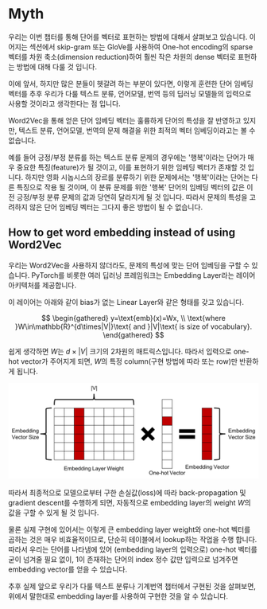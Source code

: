 # Myth

우리는 이번 챕터를 통해 단어를 벡터로 표현하는 방법에 대해서 살펴보고 있습니다. 이어지는 섹션에서 skip-gram 또는 GloVe를 사용하여 One-hot encoding의 sparse 벡터를 차원 축소(dimension reduction)하여 훨씬 작은 차원의 dense 벡터로 표현하는 방법에 대해 다룰 것 입니다. 

이에 앞서, 하지만 많은 분들이 헷갈려 하는 부분이 있다면, 이렇게 훈련한 단어 임베딩 벡터를 추후 우리가 다룰 텍스트 분류, 언어모델, 번역 등의 딥러닝 모델들의 입력으로 사용할 것이라고 생각한다는 점 입니다.

Word2Vec을 통해 얻은 단어 임베딩 벡터는 훌륭하게 단어의 특성을 잘 반영하고 있지만, 텍스트 분류, 언어모델, 번역의 문제 해결을 위한 최적의 벡터 임베딩이라고는 볼 수 없습니다.

예를 들어 긍정/부정 분류를 하는 텍스트 분류 문제의 경우에는 '행복'이라는 단어가 매우 중요한 특징(feature)가 될 것이고, 이를 표현하기 위한 임베딩 벡터가 존재할 것 입니다. 하지만 영화 시놉시스의 장르를 분류하기 위한 문제에서는 '행복'이라는 단어는 다른 특징으로 작용 될 것이며, 이 분류 문제를 위한 '행복' 단어의 임베딩 벡터의 값은 이전 긍정/부정 분류 문제의 값과 당연히 달라지게 될 것 입니다. 따라서 문제의 특성을 고려하지 않은 단어 임베딩 벡터는 그다지 좋은 방법이 될 수 없습니다.

## How to get word embedding instead of using Word2Vec

우리는 Word2Vec을 사용하지 않더라도, 문제의 특성에 맞는 단어 임베딩을 구할 수 있습니다. PyTorch를 비롯한 여러 딥러닝 프레임워크는 Embedding Layer라는 레이어 아키텍처를 제공합니다.

이 레이어는 아래와 같이 bias가 없는 Linear Layer와 같은 형태를 갖고 있습니다.

$$
\begin{gathered}
y=\text{emb}(x)=Wx, \\
\text{where }W\in\mathbb{R}^{d\times|V|}\text{ and }|V|\text{ is size of vocabulary}.
\end{gathered}
$$

쉽게 생각하면 $W$는 $d\times|V|$ 크기의 2차원의 매트릭스입니다. 따라서 입력으로 one-hot vector가 주어지게 되면, $W$의 특정 column(구현 방법에 따라 또는 row)만 반환하게 됩니다.

![](../assets/w2v-embedding-layer.png)

따라서 최종적으로 모델으로부터 구한 손실값(loss)에 따라 back-propagation 및 gradient descent를 수행하게 되면, 자동적으로 embedding layer의 weight $W$의 값을 구할 수 있게 될 것 입니다.

물론 실제 구현에 있어서는 이렇게 큰 embedding layer weight와 one-hot 벡터를 곱하는 것은 매우 비효율적이므로, 단순히 테이블에서 lookup하는 작업을 수행 합니다. 따라서 우리는 단어를 나타냄에 있어 (embedding layer의 입력으로) one-hot 벡터를 굳이 넘겨줄 필요 없이, $1$이 존재하는 단어의 index 정수 값만 입력으로 넘겨주면 embedding vector를 얻을 수 있습니다.

추후 실제 앞으로 우리가 다룰 텍스트 분류나 기계번역 챕터에서 구현된 것을 살펴보면, 위에서 말한대로 embedding layer를 사용하여 구현한 것을 알 수 있습니다.